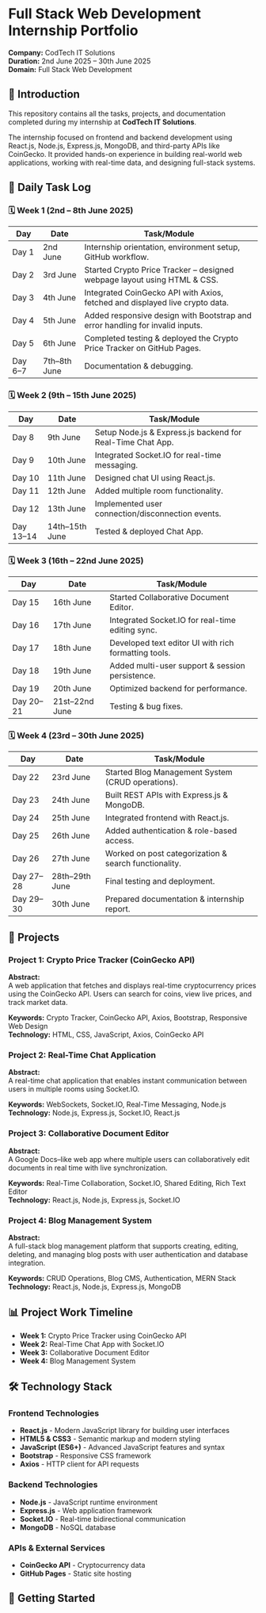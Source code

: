 # Full Stack Web Development Internship Portfolio

**Company:** CodTech IT Solutions  
**Duration:** 2nd June 2025 – 30th June 2025  
**Domain:** Full Stack Web Development

## 📌 Introduction

This repository contains all the tasks, projects, and documentation completed during my internship at **CodTech IT Solutions**.

The internship focused on frontend and backend development using React.js, Node.js, Express.js, MongoDB, and third-party APIs like CoinGecko. It provided hands-on experience in building real-world web applications, working with real-time data, and designing full-stack systems.

## 📅 Daily Task Log

### 🗓 Week 1 (2nd – 8th June 2025)

| Day | Date | Task/Module |
|-----|------|-------------|
| Day 1 | 2nd June | Internship orientation, environment setup, GitHub workflow. |
| Day 2 | 3rd June | Started Crypto Price Tracker – designed webpage layout using HTML & CSS. |
| Day 3 | 4th June | Integrated CoinGecko API with Axios, fetched and displayed live crypto data. |
| Day 4 | 5th June | Added responsive design with Bootstrap and error handling for invalid inputs. |
| Day 5 | 6th June | Completed testing & deployed the Crypto Price Tracker on GitHub Pages. |
| Day 6–7 | 7th–8th June | Documentation & debugging. |

### 🗓 Week 2 (9th – 15th June 2025)

| Day | Date | Task/Module |
|-----|------|-------------|
| Day 8 | 9th June | Setup Node.js & Express.js backend for Real-Time Chat App. |
| Day 9 | 10th June | Integrated Socket.IO for real-time messaging. |
| Day 10 | 11th June | Designed chat UI using React.js. |
| Day 11 | 12th June | Added multiple room functionality. |
| Day 12 | 13th June | Implemented user connection/disconnection events. |
| Day 13–14 | 14th–15th June | Tested & deployed Chat App. |

### 🗓 Week 3 (16th – 22nd June 2025)

| Day | Date | Task/Module |
|-----|------|-------------|
| Day 15 | 16th June | Started Collaborative Document Editor. |
| Day 16 | 17th June | Integrated Socket.IO for real-time editing sync. |
| Day 17 | 18th June | Developed text editor UI with rich formatting tools. |
| Day 18 | 19th June | Added multi-user support & session persistence. |
| Day 19 | 20th June | Optimized backend for performance. |
| Day 20–21 | 21st–22nd June | Testing & bug fixes. |

### 🗓 Week 4 (23rd – 30th June 2025)

| Day | Date | Task/Module |
|-----|------|-------------|
| Day 22 | 23rd June | Started Blog Management System (CRUD operations). |
| Day 23 | 24th June | Built REST APIs with Express.js & MongoDB. |
| Day 24 | 25th June | Integrated frontend with React.js. |
| Day 25 | 26th June | Added authentication & role-based access. |
| Day 26 | 27th June | Worked on post categorization & search functionality. |
| Day 27–28 | 28th–29th June | Final testing and deployment. |
| Day 29–30 | 30th June | Prepared documentation & internship report. |

## 🚀 Projects

### Project 1: Crypto Price Tracker (CoinGecko API)

**Abstract:**  
A web application that fetches and displays real-time cryptocurrency prices using the CoinGecko API. Users can search for coins, view live prices, and track market data.

**Keywords:** Crypto Tracker, CoinGecko API, Axios, Bootstrap, Responsive Web Design  
**Technology:** HTML, CSS, JavaScript, Axios, CoinGecko API

### Project 2: Real-Time Chat Application

**Abstract:**  
A real-time chat application that enables instant communication between users in multiple rooms using Socket.IO.

**Keywords:** WebSockets, Socket.IO, Real-Time Messaging, Node.js  
**Technology:** Node.js, Express.js, Socket.IO, React.js

### Project 3: Collaborative Document Editor

**Abstract:**  
A Google Docs–like web app where multiple users can collaboratively edit documents in real time with live synchronization.

**Keywords:** Real-Time Collaboration, Socket.IO, Shared Editing, Rich Text Editor  
**Technology:** React.js, Node.js, Express.js, Socket.IO

### Project 4: Blog Management System

**Abstract:**  
A full-stack blog management platform that supports creating, editing, deleting, and managing blog posts with user authentication and database integration.

**Keywords:** CRUD Operations, Blog CMS, Authentication, MERN Stack  
**Technology:** React.js, Node.js, Express.js, MongoDB

## 📊 Project Work Timeline

- **Week 1:** Crypto Price Tracker using CoinGecko API
- **Week 2:** Real-Time Chat App with Socket.IO
- **Week 3:** Collaborative Document Editor
- **Week 4:** Blog Management System

## 🛠 Technology Stack

### Frontend Technologies
- **React.js** - Modern JavaScript library for building user interfaces
- **HTML5 & CSS3** - Semantic markup and modern styling
- **JavaScript (ES6+)** - Advanced JavaScript features and syntax
- **Bootstrap** - Responsive CSS framework
- **Axios** - HTTP client for API requests

### Backend Technologies
- **Node.js** - JavaScript runtime environment
- **Express.js** - Web application framework
- **Socket.IO** - Real-time bidirectional communication
- **MongoDB** - NoSQL database

### APIs & External Services
- **CoinGecko API** - Cryptocurrency data
- **GitHub Pages** - Static site hosting

## 🚀 Getting Started



